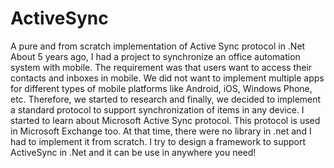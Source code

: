 # ActiveSync
A pure and from scratch implementation of Active Sync protocol in .Net
About 5 years ago, I had a project to synchronize an office automation system with mobile. The requirement was that users want to access their contacts and inboxes in mobile. 
We did not want to implement multiple apps for different types of mobile platforms like Android, iOS, Windows Phone, etc. Therefore, we started to research and finally, we decided to implement a standard protocol to support synchronization of items in any device.
I started to learn about Microsoft Active Sync protocol. This protocol is used in Microsoft Exchange too. At that time, there were no library in .net and I had to implement it from scratch. I try to design a framework to support ActiveSync in .Net and it can be use in anywhere you need!
